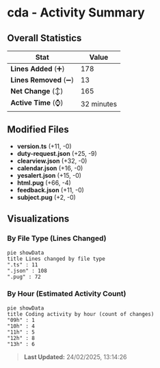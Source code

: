 # cda - Activity Summary 

## Overall Statistics

| Stat                   | Value                                                             |
| ---------------------- | ----------------------------------------------------------------- |
| **Lines Added** (➕)   | 178                                          |
| **Lines Removed** (➖) | 13                                        |
| **Net Change** (↕)    | 165                |
| **Active Time** (⌚)   | 32 minutes |


## Modified Files
- **version.ts** (+11, -0)
- **duty-request.json** (+25, -9)
- **clearview.json** (+32, -0)
- **calendar.json** (+16, -0)
- **yesalert.json** (+15, -0)
- **html.pug** (+66, -4)
- **feedback.json** (+11, -0)
- **subject.pug** (+2, -0)

## Visualizations

### By File Type (Lines Changed)

```mermaid
pie showData
title Lines changed by file type
".ts" : 11
".json" : 108
".pug" : 72
```

### By Hour (Estimated Activity Count)

```mermaid
pie showData
title Coding activity by hour (count of changes)
"09h" : 1
"10h" : 4
"11h" : 5
"12h" : 8
"13h" : 6
```


> **Last Updated:** 24/02/2025, 13:14:26